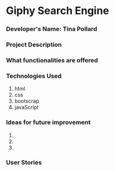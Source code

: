 # Giphy Search Engine

### Developer's Name: Tina Pollard

### Project Description

### What functionalities are offered

### Technologies Used 
1. html
2. css
3. bootscrap
4. javaScript

### Ideas for future improvement 
1.
2.
3.

### User Stories